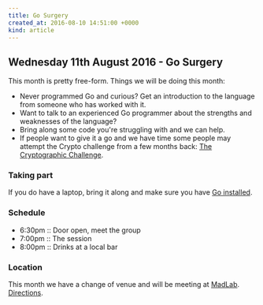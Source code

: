 ```yaml
---
title: Go Surgery
created_at: 2016-08-10 14:51:00 +0000
kind: article
---
```


## Wednesday 11th August 2016 - Go Surgery

This month is pretty free-form. Things we will be doing this month:

* Never programmed Go and curious? Get an introduction to the language from someone who has worked with it.
* Want to talk to an experienced Go programmer about the strengths and weaknesses of the language?
* Bring along some code you're struggling with and we can help.
* If people want to give it a go and we have time some people may attempt the Crypto challenge from a few months back: [The Cryptographic Challenge](/posts/2016/01/26/The-Cryptographic-Challenge).

### Taking part

If you do have a laptop, bring it along and make sure you have [Go installed](/posts/2016/01/26/Installing-Go).

### Schedule

* 6:30pm :: Door open, meet the group
* 7:00pm :: The session
* 8:00pm :: Drinks at a local bar

### Location

This month we have a change of venue and will be meeting at [MadLab](http://madlab.org.uk/). [Directions](http://madlab.org.uk/find-us/).
